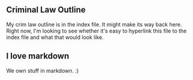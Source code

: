 ## Criminal Law Outline

My crim law outline is in the index file. It might make its way back here. Right now, I'm looking to see whether it's easy to hyperlink this file to the index file and what that would look like.

## I love markdown

We own stuff in markdown. :)

